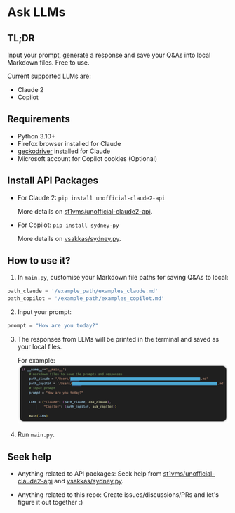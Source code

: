 # Ask LLMs

## TL;DR

Input your prompt, generate a response and save your Q&As into local Markdown files. Free to use.

Current supported LLMs are:

- Claude 2
- Copilot

## Requirements

- Python 3.10+
- Firefox browser installed for Claude
- [geckodriver](https://github.com/mozilla/geckodriver) installed for Claude
- Microsoft account for Copilot cookies (Optional)

## Install API Packages

- For Claude 2:
  ``` pip install unofficial-claude2-api ```

  More details on [st1vms/unofficial-claude2-api](https://github.com/st1vms/unofficial-claude2-api?tab=readme-ov-file).

- For Copilot:
  ``` pip install sydney-py ```

  More details on  [vsakkas/sydney.py](https://github.com/vsakkas/sydney.py).

## How to use it?

1. In `main.py`, customise your Markdown file paths for saving Q&As to local:

``` python
path_claude = '/example_path/examples_claude.md'
path_copilot = '/example_path/examples_copilot.md'
```

2. Input your prompt:

``` Python
prompt = "How are you today?"
```

3. The responses from LLMs will be printed in the terminal and saved as your local files. 

   For example: ![example](./example.png)

4. Run `main.py`.

## Seek help

- Anything related to API packages:
Seek help from [st1vms/unofficial-claude2-api](https://github.com/st1vms/unofficial-claude2-api?tab=readme-ov-file) and [vsakkas/sydney.py](https://github.com/vsakkas/sydney.py).

- Anything related to this repo:
Create issues/discussions/PRs and let's figure it out together :)

